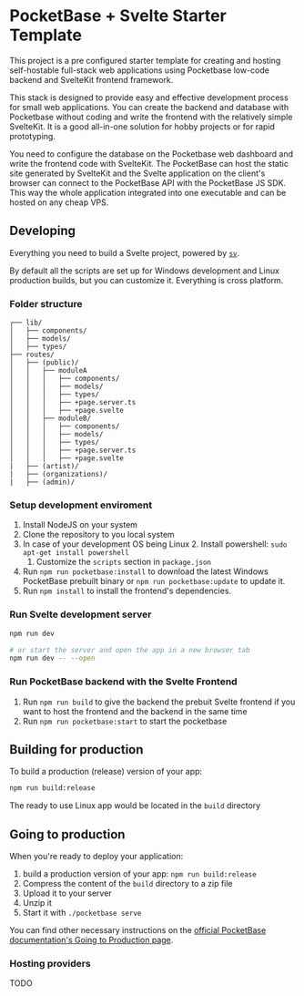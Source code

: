 # PocketBase + Svelte Starter Template

This project is a pre configured starter template for creating and hosting self-hostable full-stack web applications using Pocketbase low-code backend and SvelteKit frontend framework.

This stack is designed to provide easy and effective development process for small web applications. You can create the backend and database with Pocketbase without coding and write the frontend with the relatively simple SvelteKit. It is a good all-in-one solution for hobby projects or for rapid prototyping.

You need to configure the database on the Pocketbase web dashboard and write the frontend code with SvelteKit. The PocketBase can host the static site generated by SvelteKit and the Svelte application on the client's browser can connect to the PocketBase API with the PocketBase JS SDK. This way the whole application integrated into one executable and can be hosted on any cheap VPS.

## Developing

Everything you need to build a Svelte project, powered by [`sv`](https://github.com/sveltejs/cli).

By default all the scripts are set up for Windows development and Linux production builds, but you can customize it. Everything is cross platform.

### Folder structure

```plaintext
┌── lib/
│   ├── components/
│   ├── models/
│   ├── types/
├── routes/
│   ├── (public)/
│   │   ├── moduleA
│   │   │   ├── components/
│   │   │   ├── models/
│   │   │   ├── types/
│   │   │   ├── +page.server.ts
│   │   │   ├── +page.svelte
│   │   ├── moduleB/
│   │   │   ├── components/
│   │   │   ├── models/
│   │   │   ├── types/
│   │   │   ├── +page.server.ts
│   │   │   ├── +page.svelte
|   ├── (artist)/
|   ├── (organizations)/
|   ├── (admin)/
```

### Setup development enviroment

1. Install NodeJS on your system
2. Clone the repository to you local system
3. In case of your development OS being Linux
    2. Install powershell: `sudo apt-get install powershell`
    1. Customize the `scripts` section in `package.json`
4. Run `npm run pocketbase:install` to download the latest Windows PocketBase prebuilt binary or `npm run pocketbase:update` to update it.
5. Run `npm install` to install the frontend's dependencies.

### Run Svelte development server

```sh
npm run dev

# or start the server and open the app in a new browser tab
npm run dev -- --open
```

### Run PocketBase backend with the Svelte Frontend

1. Run `npm run build` to give the backend the prebuit Svelte frontend if you want to host the frontend and the backend in the same time
2. Run `npm run pocketbase:start` to start the pocketbase

## Building for production

To build a production (release) version of your app:

```sh
npm run build:release
```
The ready to use Linux app would be located in the `build` directory

## Going to production

When you're ready to deploy your application:

1. build a production version of your app: `npm run build:release`
2. Compress the content of the `build` directory to a zip file
3. Upload it to your server
4. Unzip it
5. Start it with `./pocketbase serve`

You can find other necessary instructions on the [official PocketBase documentation's Going to Production page](https://pocketbase.io/docs/going-to-production/).

### Hosting providers

TODO